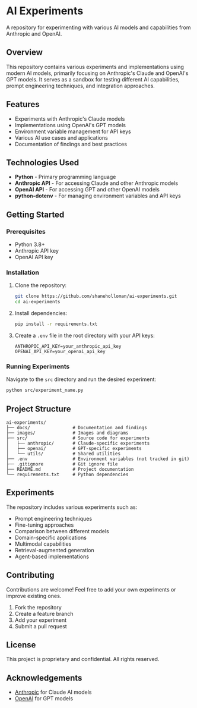 # AI Experiments

A repository for experimenting with various AI models and capabilities from Anthropic and OpenAI.

## Overview

This repository contains various experiments and implementations using modern AI models, primarily focusing on Anthropic's Claude and OpenAI's GPT models. It serves as a sandbox for testing different AI capabilities, prompt engineering techniques, and integration approaches.

## Features

- Experiments with Anthropic's Claude models
- Implementations using OpenAI's GPT models
- Environment variable management for API keys
- Various AI use cases and applications
- Documentation of findings and best practices

## Technologies Used

- **Python** - Primary programming language
- **Anthropic API** - For accessing Claude and other Anthropic models
- **OpenAI API** - For accessing GPT and other OpenAI models
- **python-dotenv** - For managing environment variables and API keys

## Getting Started

### Prerequisites

- Python 3.8+
- Anthropic API key
- OpenAI API key

### Installation

1. Clone the repository:
   ```bash
   git clone https://github.com/shaneholloman/ai-experiments.git
   cd ai-experiments
   ```

2. Install dependencies:
   ```bash
   pip install -r requirements.txt
   ```

3. Create a `.env` file in the root directory with your API keys:
   ```
   ANTHROPIC_API_KEY=your_anthropic_api_key
   OPENAI_API_KEY=your_openai_api_key
   ```

### Running Experiments

Navigate to the `src` directory and run the desired experiment:

```bash
python src/experiment_name.py
```

## Project Structure

```
ai-experiments/
├── docs/                # Documentation and findings
├── images/              # Images and diagrams
├── src/                 # Source code for experiments
│   ├── anthropic/       # Claude-specific experiments
│   ├── openai/          # GPT-specific experiments
│   └── utils/           # Shared utilities
├── .env                 # Environment variables (not tracked in git)
├── .gitignore           # Git ignore file
├── README.md            # Project documentation
└── requirements.txt     # Python dependencies
```

## Experiments

The repository includes various experiments such as:

- Prompt engineering techniques
- Fine-tuning approaches
- Comparison between different models
- Domain-specific applications
- Multimodal capabilities
- Retrieval-augmented generation
- Agent-based implementations

## Contributing

Contributions are welcome! Feel free to add your own experiments or improve existing ones.

1. Fork the repository
2. Create a feature branch
3. Add your experiment
4. Submit a pull request

## License

This project is proprietary and confidential. All rights reserved.

## Acknowledgements

- [Anthropic](https://www.anthropic.com/) for Claude AI models
- [OpenAI](https://openai.com/) for GPT models